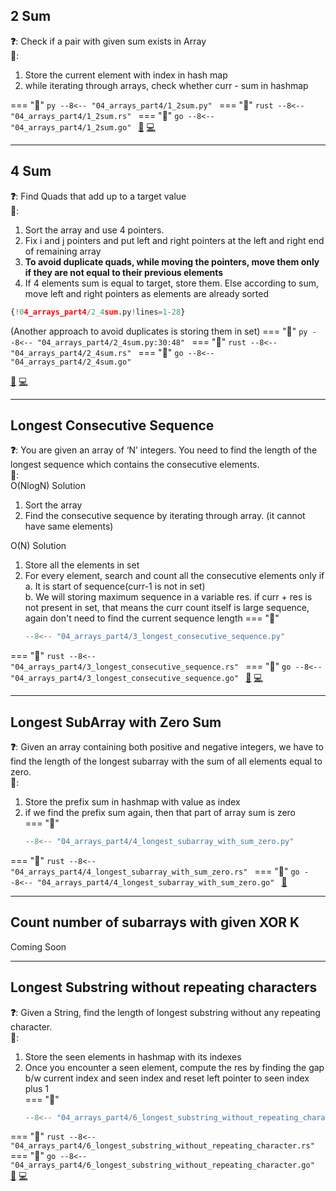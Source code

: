 ## 2 Sum
**❓**: Check if a pair with given sum exists in Array<br>
**🧠**:<br>
1. Store the current element with index in hash map<br>
2. while iterating through arrays, check whether curr - sum in hashmap<br>

=== "🐍"
    ```py
    --8<-- "04_arrays_part4/1_2sum.py"
    ```
=== "🦀"
    ```rust
    --8<-- "04_arrays_part4/1_2sum.rs"
    ```
=== "🐋"
    ```go
    --8<-- "04_arrays_part4/1_2sum.go"
    ```
[📘](https://takeuforward.org/data-structure/two-sum-check-if-a-pair-with-given-sum-exists-in-array/) [💻](https://leetcode.com/problems/two-sum/)<br>

---

## 4 Sum
**❓**: Find Quads that add up to a target value<br>
**🧠**:<br>
1. Sort the array and use 4 pointers.<br>
2. Fix i and j pointers and put left and right pointers at the left and right end of remaining array<br>
3. **To avoid duplicate quads, while moving the pointers, move them only if they are not equal to their previous elements**<br>
4. If 4 elements sum is equal to target, store them. Else according to sum, move left and right pointers as elements are already sorted


```py
{!04_arrays_part4/2_4sum.py!lines=1-28}
```

(Another approach to avoid duplicates is storing them in set)
=== "🐍"
    ```py
    --8<-- "04_arrays_part4/2_4sum.py:30:48"
    ```
=== "🦀"
    ```rust
    --8<-- "04_arrays_part4/2_4sum.rs"
    ```
=== "🐋"
    ```go
    --8<-- "04_arrays_part4/2_4sum.go"
    ```

[📘](https://takeuforward.org/data-structure/4-sum-find-quads-that-add-up-to-a-target-value/) [💻](https://leetcode.com/problems/4sum/)<br>


---

## Longest Consecutive Sequence
**❓**: You are given an array of ‘N’ integers. You need to find the length of the longest sequence which contains the consecutive elements.<br>
**🧠**:<br>
O(NlogN) Solution<br>
1. Sort the array<br>
2. Find the consecutive sequence by iterating through array. (it cannot have same elements)<br>

O(N) Solution<br>
1. Store all the elements in set<br>
2. For every element, search and count all the consecutive elements only if<br>
    a. It is start of sequence(curr-1 is not in set)<br>
    b. We will storing maximum sequence in a variable res. if curr + res is not present in set, that means the curr count itself is large sequence, again don't need to find the current sequence length
=== "🐍"
    ```py
    --8<-- "04_arrays_part4/3_longest_consecutive_sequence.py"
    ```
=== "🦀"
    ```rust
    --8<-- "04_arrays_part4/3_longest_consecutive_sequence.rs"
    ```
=== "🐋"
    ```go
    --8<-- "04_arrays_part4/3_longest_consecutive_sequence.go"
    ```
[📘](https://takeuforward.org/data-structure/longest-consecutive-sequence-in-an-array/) [💻](https://leetcode.com/problems/longest-consecutive-sequence/)<br>

---

## Longest SubArray with Zero Sum
**❓**: Given an array containing both positive and negative integers, we have to find the length of the longest subarray with the sum of all elements equal to zero.<br>
**🧠**:<br>
1. Store the prefix sum in hashmap with value as index<br>
2. if we find the prefix sum again, then that part of array sum is zero<br>
=== "🐍"
    ```py
    --8<-- "04_arrays_part4/4_longest_subarray_with_sum_zero.py"
    ```
=== "🦀"
    ```rust
    --8<-- "04_arrays_part4/4_longest_subarray_with_sum_zero.rs"
    ```
=== "🐋"
    ```go
    --8<-- "04_arrays_part4/4_longest_subarray_with_sum_zero.go"
    ```
[📘](https://takeuforward.org/data-structure/length-of-the-longest-subarray-with-zero-sum/)<br>

---

## Count number of subarrays with given XOR K

Coming Soon


---

## Longest Substring without repeating characters 
**❓**: Given a String, find the length of longest substring without any repeating character.<br>
**🧠**:<br>
1. Store the seen elements in hashmap with its indexes<br>
2. Once you encounter a seen element, compute the res by finding the gap b/w current index and seen index and reset left pointer to seen index plus 1<br>
=== "🐍"
    ```py
    --8<-- "04_arrays_part4/6_longest_substring_without_repeating_character.py"
    ```
=== "🦀"
    ```rust
    --8<-- "04_arrays_part4/6_longest_substring_without_repeating_character.rs"
    ```
=== "🐋"
    ```go
    --8<-- "04_arrays_part4/6_longest_substring_without_repeating_character.go"
    ```
[📘](https://takeuforward.org/data-structure/length-of-the-longest-subarray-with-zero-sum/) [💻](https://leetcode.com/problems/longest-substring-without-repeating-characters/)<br>

